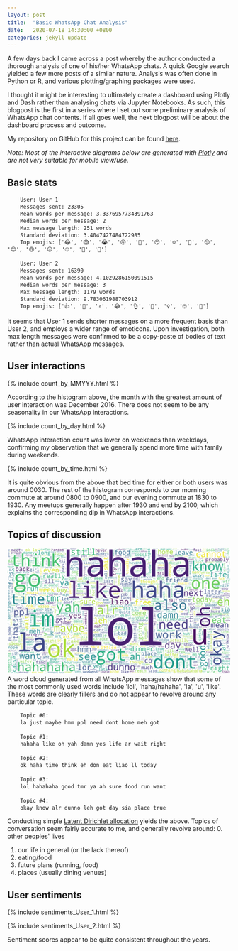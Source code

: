 ```yaml
---
layout: post
title:  "Basic WhatsApp Chat Analysis"
date:   2020-07-18 14:30:00 +0800
categories: jekyll update
---
```


A few days back I came across a post whereby the author conducted a thorough analysis of one of his/her WhatsApp chats. A quick Google search yielded a few more posts of a similar nature. Analysis was often done in Python or R, and various plotting/graphing packages were used. 

I thought it might be interesting to ultimately create a dashboard using Plotly and Dash rather than analysing chats via Jupyter Notebooks. As such, this blogpost is the first in a series where I set out some preliminary analysis of WhatsApp chat contents. If all goes well, the next blogpost will be about the dashboard process and outcome.

My repository on GitHub for this project can be found [here](https://github.com/zyf0717/whatsapp-chats-analysis).

_Note: Most of the interactive diagrams below are generated with [Plotly](https://plotly.com/) and are not very suitable for mobile view/use._

## Basic stats
```
    User: User 1
    Messages sent: 23305
    Mean words per message: 3.3376957734391763
    Median words per message: 2
    Max message length: 251 words
    Standard deviation: 3.4047427484722985
    Top emojis: ['😂', '😱', '😭', '😛', '🐷', '😏', '☺', '🌚', '😑', '😊', '🙃', '😒', '🙄', '😬', '🤔']
    
    User: User 2
    Messages sent: 16390
    Mean words per message: 4.1029286150091515
    Median words per message: 3
    Max message length: 1179 words
    Standard deviation: 9.783061988703912
    Top emojis: ['👍', '🏻', '✌', '😂', '👌', '💪', '♀', '🙄', '🤷']
```
It seems that User 1 sends shorter messages on a more frequent basis than User 2, and employs a wider range of emoticons. Upon investigation, both max length messages were confirmed to be a copy-paste of bodies of text rather than actual WhatsApp messages.

## User interactions
{% include count_by_MMYYY.html %}

According to the histogram above, the month with the greatest amount of user interaction was December 2016. There does not seem to be any seasonality in our WhatsApp interactions.

{% include count_by_day.html %}

WhatsApp interaction count was lower on weekends than weekdays, confirming my observation that we generally spend more time with family during weekends.

{% include count_by_time.html %}

It is quite obvious from the above that bed time for either or both users was around 0030. The rest of the histogram corresponds to our morning commute at around 0800 to 0900, and our evening commute at 1830 to 1930. Any meetups generally happen after 1930 and end by 2100, which explains the corresponding dip in WhatsApp interactions.

## Topics of discussion
![WhatsApp wordcloud](https://github.com/zyf0717/zyf0717.github.io/blob/master/assets/images/whatsapp-wordcloud.png)
A word cloud generated from all WhatsApp messages show that some of the most commonly used words include 'lol', 'haha/hahaha', 'la', 'u', 'like'. These words are clearly fillers and do not appear to revolve around any particular topic.

```
    Topic #0:
    la just maybe hmm ppl need dont home meh got
    
    Topic #1:
    hahaha like oh yah damn yes life ar wait right
    
    Topic #2:
    ok haha time think eh don eat liao ll today
    
    Topic #3:
    lol hahahaha good tmr ya ah sure food run want
    
    Topic #4:
    okay know alr dunno leh got day sia place true
```
Conducting simple [Latent Dirichlet allocation](https://en.wikipedia.org/wiki/Latent_Dirichlet_allocation) yields the above. Topics of conversation seem fairly accurate to me, and generally revolve around:
0. other peoples' lives
1. our life in general (or the lack thereof)
2. eating/food
3. future plans (running, food)
4. places (usually dining venues)

## User sentiments
{% include sentiments_User_1.html %}

{% include sentiments_User_2.html %}

Sentiment scores appear to be quite consistent throughout the years.